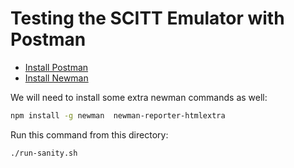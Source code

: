 # Testing the SCITT Emulator with Postman

- [Install Postman](https://www.postman.com/downloads/)
- [Install Newman](https://support.postman.com/hc/en-us/articles/115003703325-How-to-install-Newman)

We will need to install some extra newman commands as well:

```sh
npm install -g newman  newman-reporter-htmlextra
```

Run this command from this directory:

```sh
./run-sanity.sh
```
